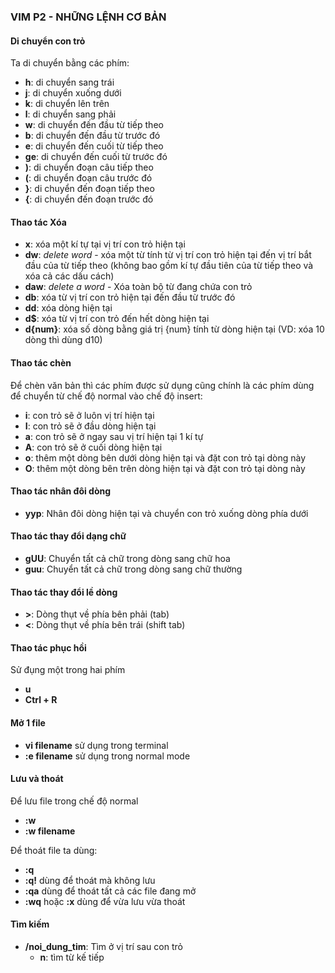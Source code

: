 ### VIM P2 - NHỮNG LỆNH CƠ BẢN

#### Di chuyển con trỏ
Ta di chuyển bằng các phím:
* **h**: di chuyển sang trái 
* **j**: di chuyển xuống dưới 
* **k**: di chuyển lên trên
* **l**: di chuyển sang phải 
* **w**: di chuyển đến đầu từ tiếp theo
* **b**: di chuyển đến đầu từ trước đó
* **e**: di chuyển đến cuối từ tiếp theo
* **ge**: di chuyển đến cuối từ trước đó
* **)**: di chuyển đoạn câu tiếp theo
* **(**: di chuyển đoạn câu trước đó
* **}**: di chuyển đến đoạn tiếp theo
* **{**: di chuyển đến đoạn trước đó


#### Thao tác Xóa
* **x**: xóa một kí tự tại vị trí con trỏ hiện tại
* **dw**: *delete word* - xóa một từ tính từ vị trí con trỏ hiện tại đến vị trí bắt đầu của từ tiếp theo (không bao gồm kí tự đầu tiên của từ tiếp theo và xóa cả các dấu cách)
* **daw**: *delete a word* - Xóa toàn bộ từ đang chứa con trỏ
* **db**: xóa từ vị trí con trỏ hiện tại đến đầu từ trước đó
* **dd**: xóa dòng hiện tại
* **d$**: xóa từ vị trí con trỏ đến hết dòng hiện tại
* **d{num}**: xóa số dòng bằng giá trị {num} tính từ dòng hiện tại (VD: xóa 10 dòng thì dùng d10)

#### Thao tác chèn
Để chèn văn bản thì các phím được sử dụng cũng chính là các phím dùng để chuyển từ chế độ normal vào chế độ insert:

* **i**: con trỏ sẽ ở luôn vị trí hiện tại
* **I**: con trỏ sẽ ở đầu dòng hiện tại
* **a**: con trỏ sẽ ở ngay sau vị trí hiện tại 1 kí tự
* **A**: con trỏ sẽ ở cuối dòng hiện tại
* **o**: thêm một dòng bên dưới dòng hiện tại và đặt con trỏ tại dòng này
* **O**: thêm một dòng bên trên dòng hiện tại và đặt con trỏ tại dòng này

#### Thao tác nhân đôi dòng
* **yyp**: Nhân đôi dòng hiện tại và chuyển con trỏ xuống dòng phía dưới

#### Thao tác thay đổi dạng chữ
* **gUU**: Chuyển tất cả chữ trong dòng sang chữ hoa
* **guu**: Chuyển tất cả chữ trong dòng sang chữ thường

#### Thao tác thay đổi lề dòng
* **>**: Dòng thụt về phía bên phải (tab)
* **<**: Dòng thụt về phía bên trái (shift tab)

#### Thao tác phục hồi
Sử đụng một trong hai phím
* **u**
* **Ctrl + R**

#### Mở  1 file
* **vi filename** sử dụng trong terminal
* **:e filename** sử dụng trong normal mode

#### Lưu và thoát
Để lưu file trong chế độ normal
* **:w**
* **:w filename**

Để thoát file ta dùng:
* **:q**
* **:q!** dùng để thoát mà không lưu
* **:qa** dùng để thoát tất cả các file đang mở
* **:wq** hoặc **:x**  dùng để vừa lưu vừa thoát

#### Tìm kiếm
* **/noi_dung_tim**: Tìm ở vị trí sau con trỏ
    * **n**: tìm từ kế tiếp